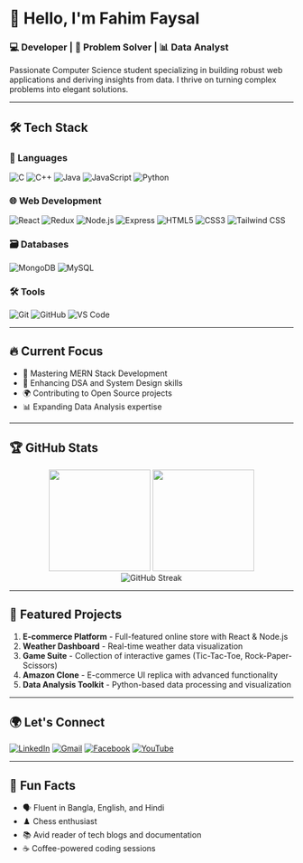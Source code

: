 # 👋 Hello, I'm Fahim Faysal

### 💻 Developer | 🎯 Problem Solver | 📊 Data Analyst

Passionate Computer Science student specializing in building robust web applications and deriving insights from data. I thrive on turning complex problems into elegant solutions.

---

## 🛠️ Tech Stack

### 📌 Languages
![C](https://img.shields.io/badge/-C-A8B9CC?style=flat-square&logo=c&logoColor=white)
![C++](https://img.shields.io/badge/-C++-00599C?style=flat-square&logo=c%2B%2B&logoColor=white)
![Java](https://img.shields.io/badge/-Java-007396?style=flat-square&logo=java&logoColor=white)
![JavaScript](https://img.shields.io/badge/-JavaScript-F7DF1E?style=flat-square&logo=javascript&logoColor=black)
![Python](https://img.shields.io/badge/-Python-3776AB?style=flat-square&logo=python&logoColor=white)

### 🌐 Web Development
![React](https://img.shields.io/badge/-React-61DAFB?style=flat-square&logo=react&logoColor=black)
![Redux](https://img.shields.io/badge/-Redux-764ABC?style=flat-square&logo=redux&logoColor=white)
![Node.js](https://img.shields.io/badge/-Node.js-339933?style=flat-square&logo=node.js&logoColor=white)
![Express](https://img.shields.io/badge/-Express-000000?style=flat-square&logo=express&logoColor=white)
![HTML5](https://img.shields.io/badge/-HTML5-E34F26?style=flat-square&logo=html5&logoColor=white)
![CSS3](https://img.shields.io/badge/-CSS3-1572B6?style=flat-square&logo=css3&logoColor=white)
![Tailwind CSS](https://img.shields.io/badge/-Tailwind%20CSS-38B2AC?style=flat-square&logo=tailwind-css&logoColor=white)

### 🗃️ Databases
![MongoDB](https://img.shields.io/badge/-MongoDB-47A248?style=flat-square&logo=mongodb&logoColor=white)
![MySQL](https://img.shields.io/badge/-MySQL-4479A1?style=flat-square&logo=mysql&logoColor=white)

### 🛠️ Tools
![Git](https://img.shields.io/badge/-Git-F05032?style=flat-square&logo=git&logoColor=white)
![GitHub](https://img.shields.io/badge/-GitHub-181717?style=flat-square&logo=github&logoColor=white)
![VS Code](https://img.shields.io/badge/-VS%20Code-007ACC?style=flat-square&logo=visual-studio-code&logoColor=white)

---

## 🔥 Current Focus

- 🚀 Mastering MERN Stack Development
- 🧠 Enhancing DSA and System Design skills
- 🌍 Contributing to Open Source projects
- 📊 Expanding Data Analysis expertise

---

## 🏆 GitHub Stats

<div align="center">
  <img height="180em" src="https://github-readme-stats.vercel.app/api?username=fahim-5&show_icons=true&theme=radical&count_private=true&include_all_commits=true" />
  <img height="180em" src="https://github-readme-stats.vercel.app/api/top-langs/?username=fahim-5&layout=compact&theme=radical" />
</div>

<div align="center">
  <img src="https://github-readme-streak-stats.herokuapp.com/?user=fahim-5&theme=radical" alt="GitHub Streak" />
</div>

---

## 💼 Featured Projects

1. **E-commerce Platform** - Full-featured online store with React & Node.js
2. **Weather Dashboard** - Real-time weather data visualization
3. **Game Suite** - Collection of interactive games (Tic-Tac-Toe, Rock-Paper-Scissors)
4. **Amazon Clone** - E-commerce UI replica with advanced functionality
5. **Data Analysis Toolkit** - Python-based data processing and visualization

---

## 🌍 Let's Connect

[![LinkedIn](https://img.shields.io/badge/LinkedIn-0A66C2?style=for-the-badge&logo=linkedin&logoColor=white)](https://www.linkedin.com/in/fahim-faysal-6a6425253/)
[![Gmail](https://img.shields.io/badge/Gmail-D14836?style=for-the-badge&logo=gmail&logoColor=white)](mailto:mfaysal223224@bscse.uiu.ac.bd)
[![Facebook](https://img.shields.io/badge/Facebook-1877F2?style=for-the-badge&logo=facebook&logoColor=white)](https://www.facebook.com/fahimbafu)
[![YouTube](https://img.shields.io/badge/YouTube-FF0000?style=for-the-badge&logo=youtube&logoColor=white)](https://youtube.com/@bafu44?si=Cs2jKhlOaxiUl2cf)

---

## 🎯 Fun Facts

- 🗣️ Fluent in Bangla, English, and Hindi
- ♟️ Chess enthusiast
- 📚 Avid reader of tech blogs and documentation
- ☕ Coffee-powered coding sessions
